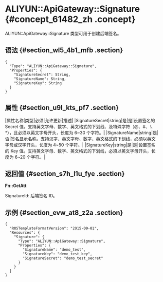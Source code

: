 # ALIYUN::ApiGateway::Signature {#concept_61482_zh .concept}

ALIYUN::ApiGateway::Signature 类型可用于创建后端签名。

## 语法 {#section_wl5_4b1_mfb .section}

``` {#codeblock_efu_1eq_p6u .language-json}
{
  "Type": "ALIYUN::ApiGateway::Signature",
  "Properties": {
    "SignatureSecret": String,
    "SignatureName": String,
    "SignatureKey": String
  }
}
```

## 属性 {#section_u9l_kts_pf7 .section}

|属性名称|类型|必须|允许更新|描述|
|SignatureSecret|string|是|是|设置签名的 Secret 值。支持英文字母、数字、英文格式的下划线、及特殊字符（@、\#、!、\*），且必须以英文字母开头，长度为 6~30 个字符。|
|SignatureName|string|是|否|签名显示名称。支持汉字、英文字母、数字、英文格式的下划线，必须以英文字母或汉字开头，长度为 4~50 个字符。|
|SignatureKey|string|是|是|设置签名的 Key 值。支持英文字母、数字、英文格式的下划线，必须以英文字母开头，长度为 6~20 个字符。|

## 返回值 {#section_s7h_l1u_fye .section}

**Fn::GetAtt**

SignatureId: 后端签名 ID。

## 示例 {#section_evw_at8_z2a .section}

``` {#codeblock_efu_1eq_p6u .language-json}
{
  "ROSTemplateFormatVersion": "2015-09-01",
  "Resources": {
    "Signature": {
      "Type": "ALIYUN::ApiGateway::Signature",
      "Properties": {
        "SignatureName": "demo_test",
        "SignatureKey": "demo_test_key",
        "SignatureSecret": "demo_test_secret"
      }
    }
  }
}
```

